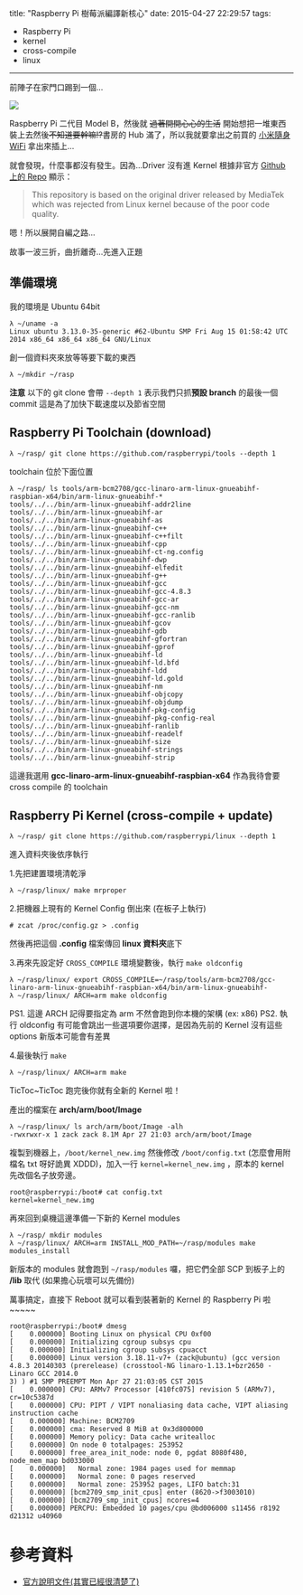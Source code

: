 title: "Raspberry Pi 樹莓派編譯新核心"
date: 2015-04-27 22:29:57
tags:
  - Raspberry Pi
  - kernel
  - cross-compile
  - linux
---

前陣子在家門口踢到一個...

  ![](https://igcdn-photos-a-a.akamaihd.net/hphotos-ak-xaf1/t51.2885-15/11123682_366899226847560_1223930663_n.jpg)

Raspberry Pi 二代目 Model B，然後就 ~~過著開開心心的生活~~ 開始想把一堆東西裝上去然後~~不知道要幹嘛!?~~書房的 Hub 滿了，所以我就要拿出之前買的 [小米隨身WiFi](http://www.mi.com/tw/miwifi/) 拿出來插上...

就會發現，什麼事都沒有發生。因為...Driver 沒有進 Kernel 根據非官方 [Github 上的 Repo](https://github.com/porjo/mt7601) 顯示：
> This repository is based on the original driver released by MediaTek which was rejected from Linux kernel because of the poor code quality.

嗯！所以展開自編之路...

<!-- more -->

故事一波三折，曲折離奇...先進入正題

## 準備環境

我的環境是 Ubuntu 64bit
```shell
λ ~/uname -a
Linux ubuntu 3.13.0-35-generic #62-Ubuntu SMP Fri Aug 15 01:58:42 UTC 2014 x86_64 x86_64 x86_64 GNU/Linux
```

創一個資料夾來放等等要下載的東西
```shell
λ ~/mkdir ~/rasp
```

**注意** 以下的 git clone 會帶  `--depth 1` 表示我們只抓**預設 branch** 的最後一個 commit 這是為了加快下載速度以及節省空間

## Raspberry Pi Toolchain (download)
```shell
λ ~/rasp/ git clone https://github.com/raspberrypi/tools --depth 1
```

toolchain 位於下面位置
```shell
λ ~/rasp/ ls tools/arm-bcm2708/gcc-linaro-arm-linux-gnueabihf-raspbian-x64/bin/arm-linux-gnueabihf-*
tools/../../bin/arm-linux-gnueabihf-addr2line
tools/../../bin/arm-linux-gnueabihf-ar
tools/../../bin/arm-linux-gnueabihf-as
tools/../../bin/arm-linux-gnueabihf-c++
tools/../../bin/arm-linux-gnueabihf-c++filt
tools/../../bin/arm-linux-gnueabihf-cpp
tools/../../bin/arm-linux-gnueabihf-ct-ng.config
tools/../../bin/arm-linux-gnueabihf-dwp
tools/../../bin/arm-linux-gnueabihf-elfedit
tools/../../bin/arm-linux-gnueabihf-g++
tools/../../bin/arm-linux-gnueabihf-gcc
tools/../../bin/arm-linux-gnueabihf-gcc-4.8.3
tools/../../bin/arm-linux-gnueabihf-gcc-ar
tools/../../bin/arm-linux-gnueabihf-gcc-nm
tools/../../bin/arm-linux-gnueabihf-gcc-ranlib
tools/../../bin/arm-linux-gnueabihf-gcov
tools/../../bin/arm-linux-gnueabihf-gdb
tools/../../bin/arm-linux-gnueabihf-gfortran
tools/../../bin/arm-linux-gnueabihf-gprof
tools/../../bin/arm-linux-gnueabihf-ld
tools/../../bin/arm-linux-gnueabihf-ld.bfd
tools/../../bin/arm-linux-gnueabihf-ldd
tools/../../bin/arm-linux-gnueabihf-ld.gold
tools/../../bin/arm-linux-gnueabihf-nm
tools/../../bin/arm-linux-gnueabihf-objcopy
tools/../../bin/arm-linux-gnueabihf-objdump
tools/../../bin/arm-linux-gnueabihf-pkg-config
tools/../../bin/arm-linux-gnueabihf-pkg-config-real
tools/../../bin/arm-linux-gnueabihf-ranlib
tools/../../bin/arm-linux-gnueabihf-readelf
tools/../../bin/arm-linux-gnueabihf-size
tools/../../bin/arm-linux-gnueabihf-strings
tools/../../bin/arm-linux-gnueabihf-strip
```

這邊我選用 **gcc-linaro-arm-linux-gnueabihf-raspbian-x64** 作為我待會要 cross compile 的 toolchain

## Raspberry Pi Kernel (cross-compile + update)
```shell
λ ~/rasp/ git clone https://github.com/raspberrypi/linux --depth 1
```

進入資料夾後依序執行

1.先把建置環境清乾淨
```shell
λ ~/rasp/linux/ make mrproper
```

2.把機器上現有的 Kernel Config 倒出來 (在板子上執行)
```shell
# zcat /proc/config.gz > .config
```
然後再把這個 **.config** 檔案傳回 **linux 資料夾**底下

3.再來先設定好 `CROSS_COMPILE` 環境變數後，執行 `make oldconfig`
```shell
λ ~/rasp/linux/ export CROSS_COMPILE=~/rasp/tools/arm-bcm2708/gcc-linaro-arm-linux-gnueabihf-raspbian-x64/bin/arm-linux-gnueabihf-
λ ~/rasp/linux/ ARCH=arm make oldconfig
```
PS1. 這邊 ARCH 記得要指定為 arm 不然會跑到你本機的架構 (ex: x86)
PS2. 執行 oldconfig 有可能會跳出一些選項要你選擇，是因為先前的 Kernel 沒有這些 options 新版本可能會有差異

4.最後執行 `make`
```shell
λ ~/rasp/linux/ ARCH=arm make
```

TicToc~TicToc 跑完後你就有全新的 Kernel 啦！

產出的檔案在 **arch/arm/boot/Image**

```shell
λ ~/rasp/linux/ ls arch/arm/boot/Image -alh
-rwxrwxr-x 1 zack zack 8.1M Apr 27 21:03 arch/arm/boot/Image
```

複製到機器上，`/boot/kernel_new.img` 然後修改 `/boot/config.txt` (怎麼會用附檔名 txt 呀好詭異 XDDD)，加入一行 `kernel=kernel_new.img` ，原本的 kernel 先改個名子放旁邊。
```shell
root@raspberrypi:/boot# cat config.txt
kernel=kernel_new.img
```

再來回到桌機這邊準備一下新的 Kernel modules
```shell
λ ~/rasp/ mkdir modules
λ ~/rasp/linux/ ARCH=arm INSTALL_MOD_PATH=~/rasp/modules make modules_install
```
新版本的 modules 就會跑到 `~/rasp/modules` 囉，把它們全部 SCP 到板子上的 **/lib** 取代
(如果擔心玩壞可以先備份)

萬事搞定，直接下 Reboot 就可以看到裝著新的 Kernel 的 Raspberry Pi 啦~~~~~

```shell
root@raspberrypi:/boot# dmesg
[    0.000000] Booting Linux on physical CPU 0xf00
[    0.000000] Initializing cgroup subsys cpu
[    0.000000] Initializing cgroup subsys cpuacct
[    0.000000] Linux version 3.18.11-v7+ (zack@ubuntu) (gcc version 4.8.3 20140303 (prerelease) (crosstool-NG linaro-1.13.1+bzr2650 - Linaro GCC 2014.0
3) ) #1 SMP PREEMPT Mon Apr 27 21:03:05 CST 2015
[    0.000000] CPU: ARMv7 Processor [410fc075] revision 5 (ARMv7), cr=10c5387d
[    0.000000] CPU: PIPT / VIPT nonaliasing data cache, VIPT aliasing instruction cache
[    0.000000] Machine: BCM2709
[    0.000000] cma: Reserved 8 MiB at 0x3d800000
[    0.000000] Memory policy: Data cache writealloc
[    0.000000] On node 0 totalpages: 253952
[    0.000000] free_area_init_node: node 0, pgdat 8080f480, node_mem_map bd033000
[    0.000000]   Normal zone: 1984 pages used for memmap
[    0.000000]   Normal zone: 0 pages reserved
[    0.000000]   Normal zone: 253952 pages, LIFO batch:31
[    0.000000] [bcm2709_smp_init_cpus] enter (8620->f3003010)
[    0.000000] [bcm2709_smp_init_cpus] ncores=4
[    0.000000] PERCPU: Embedded 10 pages/cpu @bd006000 s11456 r8192 d21312 u40960

```

# 參考資料

- [官方說明文件(其實已經很清楚了)](http://elinux.org/Raspberry_Pi_Kernel_Compilation)
